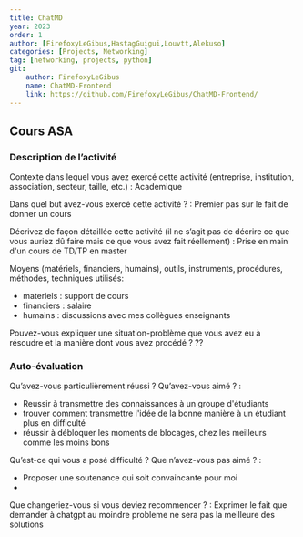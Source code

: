 ```yaml
---
title: ChatMD
year: 2023
order: 1
author: [FirefoxyLeGibus,HastagGuigui,Louvtt,Alekuso]
categories: [Projects, Networking]
tag: [networking, projects, python]
git: 
    author: FirefoxyLeGibus
    name: ChatMD-Frontend
    link: https://github.com/FirefoxyLeGibus/ChatMD-Frontend/
---
```


## Cours ASA

### Description de l’activité

Contexte dans lequel vous avez exercé cette activité (entreprise, institution, association, secteur, taille, etc.) : Academique

Dans quel but avez-vous exercé cette activité ? : Premier pas sur le fait de donner un cours

Décrivez de façon détaillée cette activité (il ne s’agit pas de décrire ce que vous auriez dû faire mais ce que vous avez fait réellement) : Prise en main d'un cours de TD/TP en master

Moyens (matériels, financiers, humains), outils, instruments, procédures, méthodes, techniques utilisés: 
- materiels : support de cours
- financiers : salaire
- humains : discussions avec mes collègues enseignants 

Pouvez-vous expliquer une situation-problème que vous avez eu à résoudre et la manière dont vous avez procédé ? ??

### Auto-évaluation
Qu’avez-vous particulièrement réussi ? Qu’avez-vous aimé ? : 
- Reussir à transmettre des connaissances à un groupe d'étudiants
- trouver comment transmettre l'idée de la bonne manière à un étudiant plus en difficulté
- réussir à débloquer les moments de blocages, chez les meilleurs comme les moins bons

Qu’est-ce qui vous a posé difficulté ? Que n’avez-vous pas aimé ? : 
- Proposer une soutenance qui soit convaincante pour moi
-

Que changeriez-vous si vous deviez recommencer ? : Exprimer le fait que demander à chatgpt au moindre probleme ne sera pas la meilleure des solutions